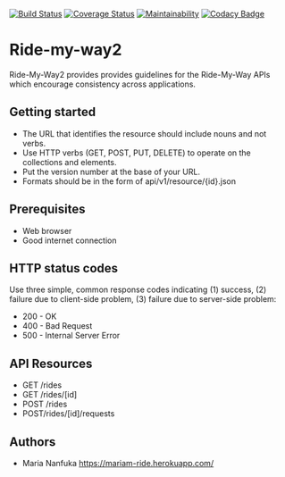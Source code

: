 [![Build Status](https://travis-ci.org/mariamiah/Ride-my-way2.svg?branch=develop)](https://travis-ci.org/mariamiah/Ride-my-way2)
[![Coverage Status](https://coveralls.io/repos/github/mariamiah/Ride-my-way2/badge.svg?branch=develop)](https://coveralls.io/github/mariamiah/Ride-my-way2?branch=develop)
[![Maintainability](https://api.codeclimate.com/v1/badges/302d910c9518da06613e/maintainability)](https://codeclimate.com/github/mariamiah/Ride-my-way2/maintainability)
[![Codacy Badge](https://api.codacy.com/project/badge/Grade/c08f98348122401696ab3b06dec4e794)](https://app.codacy.com/app/mariamiah/Ride-my-way2?utm_source=github.com&utm_medium=referral&utm_content=mariamiah/Ride-my-way2&utm_campaign=Badge_Grade_Dashboard)


# Ride-my-way2
Ride-My-Way2 provides provides guidelines for the Ride-My-Way APIs which encourage consistency across applications. 

## Getting started
- The URL that identifies the resource should include nouns and not verbs.
- Use HTTP verbs (GET, POST, PUT, DELETE) to operate on the collections and elements.
- Put the version number at the base of your URL.
- Formats should be in the form of api/v1/resource/{id}.json

## Prerequisites
- Web browser 
- Good internet connection

## HTTP status codes
Use three simple, common response codes indicating (1) success, (2) failure due to client-side problem, (3) failure due to server-side problem:
- 200 - OK
- 400 - Bad Request
- 500 - Internal Server Error

## API Resources
- GET /rides
- GET /rides/[id]
- POST /rides
- POST/rides/[id]/requests

## Authors
- Maria Nanfuka https://mariam-ride.herokuapp.com/
